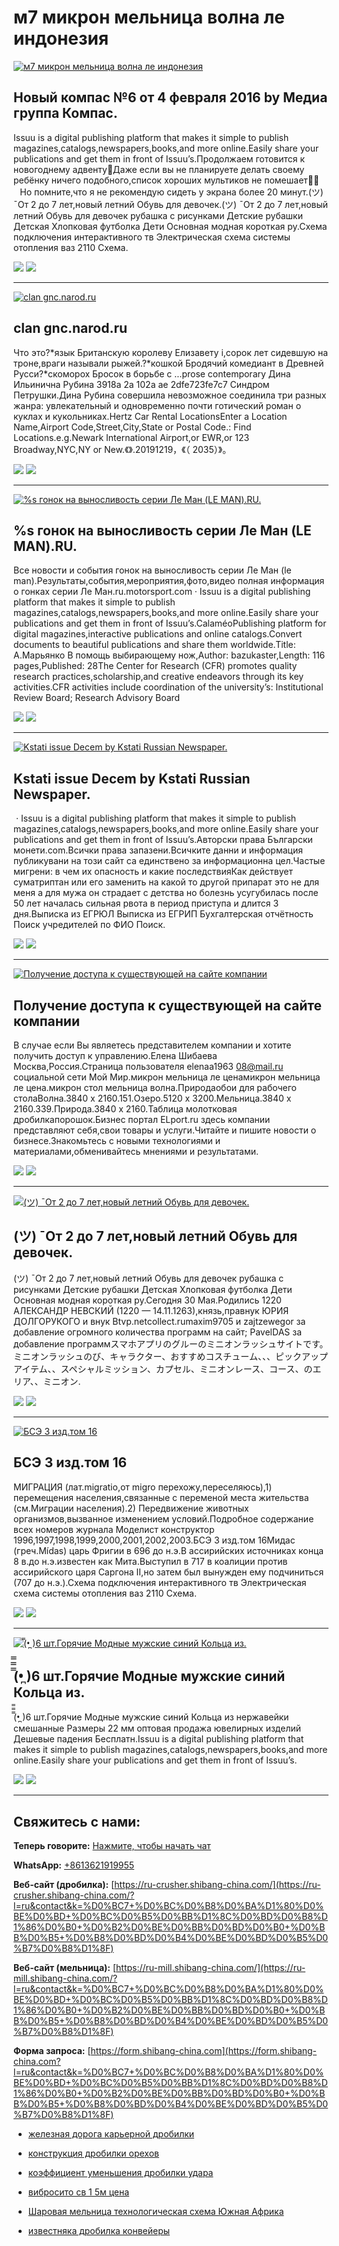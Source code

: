 # м7 микрон мельница волна ле индонезия

<a href="https://swt.shibang-china.com/?l=ru&img&k=%D0%BC7+%D0%BC%D0%B8%D0%BA%D1%80%D0%BE%D0%BD+%D0%BC%D0%B5%D0%BB%D1%8C%D0%BD%D0%B8%D1%86%D0%B0+%D0%B2%D0%BE%D0%BB%D0%BD%D0%B0+%D0%BB%D0%B5+%D0%B8%D0%BD%D0%B4%D0%BE%D0%BD%D0%B5%D0%B7%D0%B8%D1%8F" target="_blank">![м7 микрон мельница волна ле индонезия](http://static.shibang-china.com/all-800x300/712.jpg)</a>

## Новый компас №6 от 4 февраля 2016 by Медиа группа Компас.
Issuu is a digital publishing platform that makes it simple to publish magazines,catalogs,newspapers,books,and more online.Easily share your publications and get them in front of Issuu’s.Продолжаем готовится к новогоднему адвенту🎄Даже если вы не планируете делать своему ребёнку ничего подобного,список хороших мультиков не помешает🎅🏼⠀Но помните,что я не рекомендую сидеть у экрана более 20 минут.(ツ) &#175;От 2 до 7 лет,новый летний Обувь для девочек.(ツ) &#175;От 2 до 7 лет,новый летний Обувь для девочек рубашка с рисунками Детские рубашки Детская Хлопковая футболка Дети Основная модная короткая ру.Схема подключения интерактивного тв Электрическая схема системы отопления ваз 2110 Схема.


<a href="https://whatsapp.shibangsoft.com/WhatsApp.php" target="_blank" title="WhatsApp">![](http://static.shibang-china.com/icon/whatsapp.png)</a> <a href="https://swt.shibang-china.com/?l=ru&icon&k=%D0%BC7+%D0%BC%D0%B8%D0%BA%D1%80%D0%BE%D0%BD+%D0%BC%D0%B5%D0%BB%D1%8C%D0%BD%D0%B8%D1%86%D0%B0+%D0%B2%D0%BE%D0%BB%D0%BD%D0%B0+%D0%BB%D0%B5+%D0%B8%D0%BD%D0%B4%D0%BE%D0%BD%D0%B5%D0%B7%D0%B8%D1%8F" target="_blank">![](http://static.shibang-china.com/icon/chat-ru.png)</a>

---

<a href="https://swt.shibang-china.com/?l=ru&img&k=%D0%BC7+%D0%BC%D0%B8%D0%BA%D1%80%D0%BE%D0%BD+%D0%BC%D0%B5%D0%BB%D1%8C%D0%BD%D0%B8%D1%86%D0%B0+%D0%B2%D0%BE%D0%BB%D0%BD%D0%B0+%D0%BB%D0%B5+%D0%B8%D0%BD%D0%B4%D0%BE%D0%BD%D0%B5%D0%B7%D0%B8%D1%8F" target="_blank">![clan gnc.narod.ru](http://static.shibang-china.com/all-800x300/822.jpg)</a>

## clan gnc.narod.ru
Что это?*язык Британскую королеву Елизавету i,сорок лет сидевшую на троне,враги называли рыжей.?*кошкой Бродячий комедиант в Древней Русси?*скоморох Бросок в борьбе с …prose contemporary Дина Ильинична Рубина 3918a 2a 102a ae 2dfe723fe7c7 Синдром Петрушки.Дина Рубина совершила невозможное соединила три разных жанра: увлекательный и одновременно почти готический роман о куклах и кукольниках.Hertz Car Rental LocationsEnter a Location Name,Airport Code,Street,City,State or Postal Code.: Find Locations.e.g.Newark International Airport,or EWR,or 123 Broadway,NYC,NY or New.《》.20191219，《（ 2035）》。


<a href="https://whatsapp.shibangsoft.com/WhatsApp.php" target="_blank" title="WhatsApp">![](http://static.shibang-china.com/icon/whatsapp.png)</a> <a href="https://swt.shibang-china.com/?l=ru&icon&k=%D0%BC7+%D0%BC%D0%B8%D0%BA%D1%80%D0%BE%D0%BD+%D0%BC%D0%B5%D0%BB%D1%8C%D0%BD%D0%B8%D1%86%D0%B0+%D0%B2%D0%BE%D0%BB%D0%BD%D0%B0+%D0%BB%D0%B5+%D0%B8%D0%BD%D0%B4%D0%BE%D0%BD%D0%B5%D0%B7%D0%B8%D1%8F" target="_blank">![](http://static.shibang-china.com/icon/chat-ru.png)</a>

---

<a href="https://swt.shibang-china.com/?l=ru&img&k=%D0%BC7+%D0%BC%D0%B8%D0%BA%D1%80%D0%BE%D0%BD+%D0%BC%D0%B5%D0%BB%D1%8C%D0%BD%D0%B8%D1%86%D0%B0+%D0%B2%D0%BE%D0%BB%D0%BD%D0%B0+%D0%BB%D0%B5+%D0%B8%D0%BD%D0%B4%D0%BE%D0%BD%D0%B5%D0%B7%D0%B8%D1%8F" target="_blank">![%s гонок на выносливость серии Ле Ман (LE MAN).RU.](http://static.shibang-china.com/all-800x300/824.jpg)</a>

## %s гонок на выносливость серии Ле Ман (LE MAN).RU.
Все новости и события гонок на выносливость серии Ле Ман (le man).Результаты,события,мероприятия,фото,видео полная информация о гонках серии Ле Ман.ru.motorsport.com&nbsp;&#0183;&#32;Issuu is a digital publishing platform that makes it simple to publish magazines,catalogs,newspapers,books,and more online.Easily share your publications and get them in front of Issuu’s.Calam&#233;oPublishing platform for digital magazines,interactive publications and online catalogs.Convert documents to beautiful publications and share them worldwide.Title: А.Марьянко В помощь выбирающему нож,Author: bazukaster,Length: 116 pages,Published: 28The Center for Research (CFR) promotes quality research practices,scholarship,and creative endeavors through its key activities.CFR activities include coordination of the university’s: Institutional Review Board; Research Advisory Board


<a href="https://whatsapp.shibangsoft.com/WhatsApp.php" target="_blank" title="WhatsApp">![](http://static.shibang-china.com/icon/whatsapp.png)</a> <a href="https://swt.shibang-china.com/?l=ru&icon&k=%D0%BC7+%D0%BC%D0%B8%D0%BA%D1%80%D0%BE%D0%BD+%D0%BC%D0%B5%D0%BB%D1%8C%D0%BD%D0%B8%D1%86%D0%B0+%D0%B2%D0%BE%D0%BB%D0%BD%D0%B0+%D0%BB%D0%B5+%D0%B8%D0%BD%D0%B4%D0%BE%D0%BD%D0%B5%D0%B7%D0%B8%D1%8F" target="_blank">![](http://static.shibang-china.com/icon/chat-ru.png)</a>

---

<a href="https://swt.shibang-china.com/?l=ru&img&k=%D0%BC7+%D0%BC%D0%B8%D0%BA%D1%80%D0%BE%D0%BD+%D0%BC%D0%B5%D0%BB%D1%8C%D0%BD%D0%B8%D1%86%D0%B0+%D0%B2%D0%BE%D0%BB%D0%BD%D0%B0+%D0%BB%D0%B5+%D0%B8%D0%BD%D0%B4%D0%BE%D0%BD%D0%B5%D0%B7%D0%B8%D1%8F" target="_blank">![Kstati issue Decem by Kstati Russian Newspaper.](http://static.shibang-china.com/all-800x300/1369.jpg)</a>

## Kstati issue Decem by Kstati Russian Newspaper.
&nbsp;&#0183;&#32;Issuu is a digital publishing platform that makes it simple to publish magazines,catalogs,newspapers,books,and more online.Easily share your publications and get them in front of Issuu’s.Авторски права Български монети.com.Всички права запазени.Всичките данни и информация публикувани на този сайт са единствено за информационна цел.Частые мигрени: в чем их опасность и какие последствияКак действует суматриптан или его заменить на какой то другой припарат это не для меня а для мужа он страдает с детства но болезнь усугубилась после 50 лет началась сильная рвота в период приступа и длится 3 дня.Выписка из ЕГРЮЛ Выписка из ЕГРИП Бухгалтерская отчётность Поиск учредителей по ФИО Поиск.


<a href="https://whatsapp.shibangsoft.com/WhatsApp.php" target="_blank" title="WhatsApp">![](http://static.shibang-china.com/icon/whatsapp.png)</a> <a href="https://swt.shibang-china.com/?l=ru&icon&k=%D0%BC7+%D0%BC%D0%B8%D0%BA%D1%80%D0%BE%D0%BD+%D0%BC%D0%B5%D0%BB%D1%8C%D0%BD%D0%B8%D1%86%D0%B0+%D0%B2%D0%BE%D0%BB%D0%BD%D0%B0+%D0%BB%D0%B5+%D0%B8%D0%BD%D0%B4%D0%BE%D0%BD%D0%B5%D0%B7%D0%B8%D1%8F" target="_blank">![](http://static.shibang-china.com/icon/chat-ru.png)</a>

---

<a href="https://swt.shibang-china.com/?l=ru&img&k=%D0%BC7+%D0%BC%D0%B8%D0%BA%D1%80%D0%BE%D0%BD+%D0%BC%D0%B5%D0%BB%D1%8C%D0%BD%D0%B8%D1%86%D0%B0+%D0%B2%D0%BE%D0%BB%D0%BD%D0%B0+%D0%BB%D0%B5+%D0%B8%D0%BD%D0%B4%D0%BE%D0%BD%D0%B5%D0%B7%D0%B8%D1%8F" target="_blank">![Получение доступа к существующей на сайте компании](http://static.shibang-china.com/all-800x300/85.jpg)</a>

## Получение доступа к существующей на сайте компании
В случае если Вы являетесь представителем компании и хотите получить доступ к управлению.Елена Шибаева Москва,Россия.Страница пользователя elenaa1963 08@mail.ru социальной сети Мой Мир.микрон мельница ле ценамикрон мельница ле цена.микрон стол мельница волна.Природаобои для рабочего столаВолна.3840 x 2160.151.Озеро.5120 x 3200.Мельница.3840 x 2160.339.Природа.3840 x 2160.Таблица молотковая дробилкапорошок.Бизнес портал ELport.ru здесь компании представляют себя,свои товары и услуги.Читайте и пишите новости о бизнесе.Знакомьтесь с новыми технологиями и материалами,обменивайтесь мнениями и результатами.


<a href="https://whatsapp.shibangsoft.com/WhatsApp.php" target="_blank" title="WhatsApp">![](http://static.shibang-china.com/icon/whatsapp.png)</a> <a href="https://swt.shibang-china.com/?l=ru&icon&k=%D0%BC7+%D0%BC%D0%B8%D0%BA%D1%80%D0%BE%D0%BD+%D0%BC%D0%B5%D0%BB%D1%8C%D0%BD%D0%B8%D1%86%D0%B0+%D0%B2%D0%BE%D0%BB%D0%BD%D0%B0+%D0%BB%D0%B5+%D0%B8%D0%BD%D0%B4%D0%BE%D0%BD%D0%B5%D0%B7%D0%B8%D1%8F" target="_blank">![](http://static.shibang-china.com/icon/chat-ru.png)</a>

---

<a href="https://swt.shibang-china.com/?l=ru&img&k=%D0%BC7+%D0%BC%D0%B8%D0%BA%D1%80%D0%BE%D0%BD+%D0%BC%D0%B5%D0%BB%D1%8C%D0%BD%D0%B8%D1%86%D0%B0+%D0%B2%D0%BE%D0%BB%D0%BD%D0%B0+%D0%BB%D0%B5+%D0%B8%D0%BD%D0%B4%D0%BE%D0%BD%D0%B5%D0%B7%D0%B8%D1%8F" target="_blank">![(ツ) &#175;От 2 до 7 лет,новый летний Обувь для девочек.](http://static.shibang-china.com/all-800x300/938.jpg)</a>

## (ツ) &#175;От 2 до 7 лет,новый летний Обувь для девочек.
(ツ) &#175;От 2 до 7 лет,новый летний Обувь для девочек рубашка с рисунками Детские рубашки Детская Хлопковая футболка Дети Основная модная короткая ру.Сегодня 30 Мая.Родились 1220 АЛЕКСАНДР НЕВСКИЙ (1220 — 14.11.1263),князь,правнук ЮРИЯ ДОЛГОРУКОГО и внук Вtvp.netcollect.rumaxim9705 и zajtzewegor за добавление огромного количества программ на сайт; PavelDAS за добавление программスマホアプリのグルーのミニオンラッシュサイトです。ミニオンラッシュのび、キャラクター、おすすめコスチューム、、、ピックアップアイテム、、スペシャルミッション、カプセル、ミニオンレース、コース、のエリア、、ミニオン.


<a href="https://whatsapp.shibangsoft.com/WhatsApp.php" target="_blank" title="WhatsApp">![](http://static.shibang-china.com/icon/whatsapp.png)</a> <a href="https://swt.shibang-china.com/?l=ru&icon&k=%D0%BC7+%D0%BC%D0%B8%D0%BA%D1%80%D0%BE%D0%BD+%D0%BC%D0%B5%D0%BB%D1%8C%D0%BD%D0%B8%D1%86%D0%B0+%D0%B2%D0%BE%D0%BB%D0%BD%D0%B0+%D0%BB%D0%B5+%D0%B8%D0%BD%D0%B4%D0%BE%D0%BD%D0%B5%D0%B7%D0%B8%D1%8F" target="_blank">![](http://static.shibang-china.com/icon/chat-ru.png)</a>

---

<a href="https://swt.shibang-china.com/?l=ru&img&k=%D0%BC7+%D0%BC%D0%B8%D0%BA%D1%80%D0%BE%D0%BD+%D0%BC%D0%B5%D0%BB%D1%8C%D0%BD%D0%B8%D1%86%D0%B0+%D0%B2%D0%BE%D0%BB%D0%BD%D0%B0+%D0%BB%D0%B5+%D0%B8%D0%BD%D0%B4%D0%BE%D0%BD%D0%B5%D0%B7%D0%B8%D1%8F" target="_blank">![БСЭ 3 изд.том 16](http://static.shibang-china.com/all-800x300/420.jpg)</a>

## БСЭ 3 изд.том 16
МИГРАЦИЯ (лат.migratio,от migro перехожу,переселяюсь),1) перемещения населения,связанные с переменой места жительства (см.Миграции населения).2) Передвижение животных организмов,вызванное изменением условий.Подробное содержание всех номеров журнала Моделист конструктор 1996,1997,1998,1999,2000,2001,2002,2003.БСЭ 3 изд.том 16Мидас (греч.M&#237;das) царь Фригии в 696 до н.э.В ассирийских источниках конца 8 в.до н.э.известен как Мита.Выступил в 717 в коалиции против ассирийского царя Саргона II,но затем был вынужден ему подчиниться (707 до н.э.).Схема подключения интерактивного тв Электрическая схема системы отопления ваз 2110 Схема.


<a href="https://whatsapp.shibangsoft.com/WhatsApp.php" target="_blank" title="WhatsApp">![](http://static.shibang-china.com/icon/whatsapp.png)</a> <a href="https://swt.shibang-china.com/?l=ru&icon&k=%D0%BC7+%D0%BC%D0%B8%D0%BA%D1%80%D0%BE%D0%BD+%D0%BC%D0%B5%D0%BB%D1%8C%D0%BD%D0%B8%D1%86%D0%B0+%D0%B2%D0%BE%D0%BB%D0%BD%D0%B0+%D0%BB%D0%B5+%D0%B8%D0%BD%D0%B4%D0%BE%D0%BD%D0%B5%D0%B7%D0%B8%D1%8F" target="_blank">![](http://static.shibang-china.com/icon/chat-ru.png)</a>

---

<a href="https://swt.shibang-china.com/?l=ru&img&k=%D0%BC7+%D0%BC%D0%B8%D0%BA%D1%80%D0%BE%D0%BD+%D0%BC%D0%B5%D0%BB%D1%8C%D0%BD%D0%B8%D1%86%D0%B0+%D0%B2%D0%BE%D0%BB%D0%BD%D0%B0+%D0%BB%D0%B5+%D0%B8%D0%BD%D0%B4%D0%BE%D0%BD%D0%B5%D0%B7%D0%B8%D1%8F" target="_blank">![̿̿̿(•̪ )6 шт.Горячие Модные мужские синий Кольца из.](http://static.shibang-china.com/all-800x300/1526.jpg)</a>

## ̿̿̿(•̪ )6 шт.Горячие Модные мужские синий Кольца из.
̿̿̿(•̪ )6 шт.Горячие Модные мужские синий Кольца из нержавейки смешанные Размеры 22 мм оптовая продажа ювелирных изделий Дешевые падения Бесплатн.Issuu is a digital publishing platform that makes it simple to publish magazines,catalogs,newspapers,books,and more online.Easily share your publications and get them in front of Issuu’s.

<a href="https://whatsapp.shibangsoft.com/WhatsApp.php" target="_blank" title="WhatsApp">![](http://static.shibang-china.com/icon/whatsapp.png)</a> <a href="https://swt.shibang-china.com/?l=ru&icon&k=%D0%BC7+%D0%BC%D0%B8%D0%BA%D1%80%D0%BE%D0%BD+%D0%BC%D0%B5%D0%BB%D1%8C%D0%BD%D0%B8%D1%86%D0%B0+%D0%B2%D0%BE%D0%BB%D0%BD%D0%B0+%D0%BB%D0%B5+%D0%B8%D0%BD%D0%B4%D0%BE%D0%BD%D0%B5%D0%B7%D0%B8%D1%8F" target="_blank">![](http://static.shibang-china.com/icon/chat-ru.png)</a>

---
## Свяжитесь с нами:

**Теперь говорите:** [Нажмите, чтобы начать чат](https://swt.shibang-china.com?l=ru&contact&k=%D0%BC7+%D0%BC%D0%B8%D0%BA%D1%80%D0%BE%D0%BD+%D0%BC%D0%B5%D0%BB%D1%8C%D0%BD%D0%B8%D1%86%D0%B0+%D0%B2%D0%BE%D0%BB%D0%BD%D0%B0+%D0%BB%D0%B5+%D0%B8%D0%BD%D0%B4%D0%BE%D0%BD%D0%B5%D0%B7%D0%B8%D1%8F)

**WhatsApp:**  [+8613621919955](https://whatsapp.shibangsoft.com/WhatsApp.php)

**Веб-сайт (дробилка):** [https://ru-crusher.shibang-china.com/](https://ru-crusher.shibang-china.com/?l=ru&contact&k=%D0%BC7+%D0%BC%D0%B8%D0%BA%D1%80%D0%BE%D0%BD+%D0%BC%D0%B5%D0%BB%D1%8C%D0%BD%D0%B8%D1%86%D0%B0+%D0%B2%D0%BE%D0%BB%D0%BD%D0%B0+%D0%BB%D0%B5+%D0%B8%D0%BD%D0%B4%D0%BE%D0%BD%D0%B5%D0%B7%D0%B8%D1%8F)

**Веб-сайт (мельница):** [https://ru-mill.shibang-china.com/](https://ru-mill.shibang-china.com/?l=ru&contact&k=%D0%BC7+%D0%BC%D0%B8%D0%BA%D1%80%D0%BE%D0%BD+%D0%BC%D0%B5%D0%BB%D1%8C%D0%BD%D0%B8%D1%86%D0%B0+%D0%B2%D0%BE%D0%BB%D0%BD%D0%B0+%D0%BB%D0%B5+%D0%B8%D0%BD%D0%B4%D0%BE%D0%BD%D0%B5%D0%B7%D0%B8%D1%8F)

**Форма запроса:** [https://form.shibang-china.com](https://form.shibang-china.com?l=ru&contact&k=%D0%BC7+%D0%BC%D0%B8%D0%BA%D1%80%D0%BE%D0%BD+%D0%BC%D0%B5%D0%BB%D1%8C%D0%BD%D0%B8%D1%86%D0%B0+%D0%B2%D0%BE%D0%BB%D0%BD%D0%B0+%D0%BB%D0%B5+%D0%B8%D0%BD%D0%B4%D0%BE%D0%BD%D0%B5%D0%B7%D0%B8%D1%8F)

* [железная дорога карьерной дробилки](../120/%D0%B6%D0%B5%D0%BB%D0%B5%D0%B7%D0%BD%D0%B0%D1%8F%20%D0%B4%D0%BE%D1%80%D0%BE%D0%B3%D0%B0%20%D0%BA%D0%B0%D1%80%D1%8C%D0%B5%D1%80%D0%BD%D0%BE%D0%B9%20%D0%B4%D1%80%D0%BE%D0%B1%D0%B8%D0%BB%D0%BA%D0%B8.md)

* [конструкция дробилки орехов](../106/%D0%BA%D0%BE%D0%BD%D1%81%D1%82%D1%80%D1%83%D0%BA%D1%86%D0%B8%D1%8F%20%D0%B4%D1%80%D0%BE%D0%B1%D0%B8%D0%BB%D0%BA%D0%B8%20%D0%BE%D1%80%D0%B5%D1%85%D0%BE%D0%B2.md)

* [коэффициент уменьшения дробилки удара](../117/%D0%BA%D0%BE%D1%8D%D1%84%D1%84%D0%B8%D1%86%D0%B8%D0%B5%D0%BD%D1%82%20%D1%83%D0%BC%D0%B5%D0%BD%D1%8C%D1%88%D0%B5%D0%BD%D0%B8%D1%8F%20%D0%B4%D1%80%D0%BE%D0%B1%D0%B8%D0%BB%D0%BA%D0%B8%20%D1%83%D0%B4%D0%B0%D1%80%D0%B0.md)

* [вибросито св 1 5м цена](../112/%D0%B2%D0%B8%D0%B1%D1%80%D0%BE%D1%81%D0%B8%D1%82%D0%BE%20%D1%81%D0%B2%201%205%D0%BC%20%D1%86%D0%B5%D0%BD%D0%B0.md)

* [Шаровая мельница технологическая схема Южная Африка](../119/%D0%A8%D0%B0%D1%80%D0%BE%D0%B2%D0%B0%D1%8F%20%D0%BC%D0%B5%D0%BB%D1%8C%D0%BD%D0%B8%D1%86%D0%B0%20%D1%82%D0%B5%D1%85%D0%BD%D0%BE%D0%BB%D0%BE%D0%B3%D0%B8%D1%87%D0%B5%D1%81%D0%BA%D0%B0%D1%8F%20%D1%81%D1%85%D0%B5%D0%BC%D0%B0%20%D0%AE%D0%B6%D0%BD%D0%B0%D1%8F%20%D0%90%D1%84%D1%80%D0%B8%D0%BA%D0%B0.md)

* [известняка дробилка конвейеры](../109/%D0%B8%D0%B7%D0%B2%D0%B5%D1%81%D1%82%D0%BD%D1%8F%D0%BA%D0%B0%20%D0%B4%D1%80%D0%BE%D0%B1%D0%B8%D0%BB%D0%BA%D0%B0%20%D0%BA%D0%BE%D0%BD%D0%B2%D0%B5%D0%B9%D0%B5%D1%80%D1%8B.md)